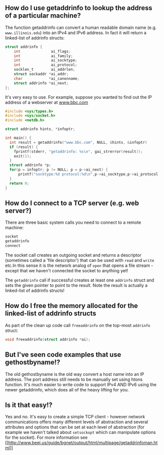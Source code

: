 ## How do I use getaddrinfo to lookup the address of a particular machine?

The function getaddrinfo can convert a human readable domain name (e.g. `www.illinois.edu`) into an IPv4 and IPv6 address. In fact it will return a linked-list of addrinfo structs:
```C
struct addrinfo {
    int              ai_flags;
    int              ai_family;
    int              ai_socktype;
    int              ai_protocol;
    socklen_t        ai_addrlen;
    struct sockaddr *ai_addr;
    char            *ai_canonname;
    struct addrinfo *ai_next;
};
```

It's very easy to use. For example, suppose you wanted to find out the IP address of a webserver at www.bbc.com

```C
#include <sys/types.h>
#include <sys/socket.h>
#include <netdb.h>

struct addrinfo hints, *infoptr;

int main() {
  int result = getaddrinfo("www.bbc.com", NULL, &hints, &infoptr)
  if (result) {
    fprintf(stderr, "getaddrinfo: %s\n", gai_strerror(result));
    exit(1);
  }
  struct addrinfo *p;
  for(p = infoptr; p != NULL; p = p->ai_next) {
      printf("socktype:%d protocol:%d\n",p->ai_socktype,p->ai_protocol);
  }
  return 0;
}
```

## How do I connect to a TCP server (e.g. web server?)

There are three basic system calls you need to connect to a remote machine:
```C
socket
getaddrinfo
connect
```
The socket call creates an outgoing socket and returns a descriptor (sometimes called a 'file descriptor') that can be used with `read` and `write` etc.In this sense it is the network analog of `open` that opens a file stream - except that we haven't connected the socket to anything yet!

The `getaddrinfo` call if successful creates at least one `addrinfo` struct and sets the given pointer to point to the result. Note the result is actually a linked-list of addrinfo structs!



## How do I free the memory allocated for the linked-list of addrinfo structs

As part of the clean up code call `freeaddrinfo` on the top-most `addrinfo` struct:
```C
void freeaddrinfo(struct addrinfo *ai);
```

## But I've seen code examples that use gethostbyname!?

The old gethostbyname is the old way convert a host name into an IP address. The port address still needs to be manually set using htons function. It's much easier to write code to support IPv4 AND IPv6 using the newer getaddrinfo, which does all of the heavy lifting for you.

## Is it that easy!?
Yes and no. It's easy to create a simple TCP client - however network communications offers many different levels of abstraction and several attributes and options that can be set at each level of abstraction (for example we haven't talked about `setsockopt` which can manipulate options for the socket).
For more information see
[[http://www.beej.us/guide/bgnet/output/html/multipage/getaddrinfoman.html]]

